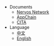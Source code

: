 * Documents
  * [Nervos Network](#)
  * [AppChain](https://cryptape.github.io/Nervos-AppChain-Docs/)
  * [CITA]()
* Language
  * [中文](/zh-cn/nervos)
  * [English](/en-us/nervos)
  